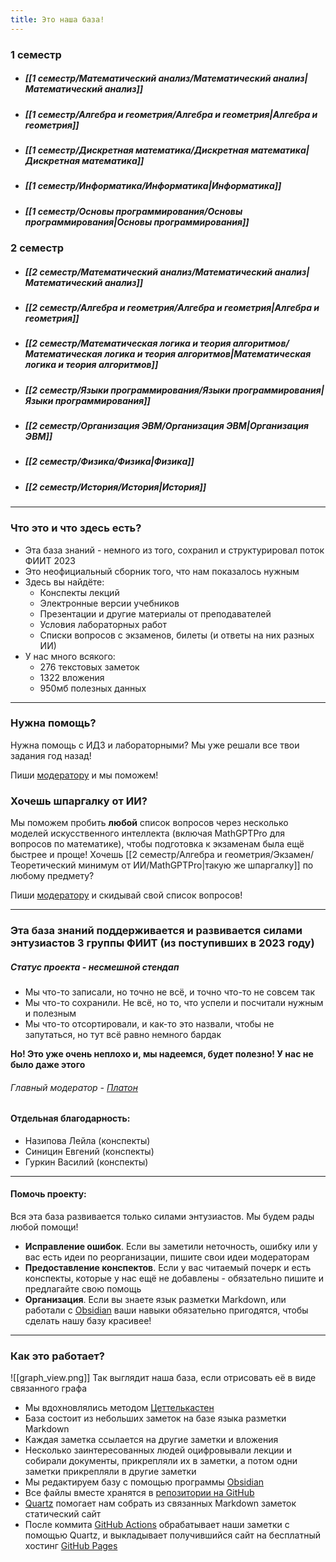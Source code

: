```yaml
---
title: Это наша база!
---
```


### 1 семестр
- ##### [[1 семестр/Математический анализ/Математический анализ|Математический анализ]]
- ##### [[1 семестр/Алгебра и геометрия/Алгебра и геометрия|Алгебра и геометрия]]
- ##### [[1 семестр/Дискретная математика/Дискретная математика|Дискретная математика]]
- ##### [[1 семестр/Информатика/Информатика|Информатика]]
- ##### [[1 семестр/Основы программирования/Основы программирования|Основы программирования]]

### 2 семестр
- ##### [[2 семестр/Математический анализ/Математический анализ|Математический анализ]]
- ##### [[2 семестр/Алгебра и геометрия/Алгебра и геометрия|Алгебра и геометрия]]
- ##### [[2 семестр/Математическая логика и теория алгоритмов/Математическая логика и теория алгоритмов|Математическая логика и теория алгоритмов]]
- ##### [[2 семестр/Языки программирования/Языки программирования|Языки программирования]]
- ##### [[2 семестр/Организация ЭВМ/Организация ЭВМ|Организация ЭВМ]]
- ##### [[2 семестр/Физика/Физика|Физика]]
- ##### [[2 семестр/История/История|История]]

---

### Что это и что здесь есть?
- Эта база знаний - немного из того, сохранил и структурировал поток ФИИТ 2023
- Это неофициальный сборник того, что нам показалось нужным
- Здесь вы найдёте:
	- Конспекты лекций
	- Электронные версии учебников
	- Презентации и другие материалы от преподавателей
	- Условия лабораторных работ
	- Списки вопросов с экзаменов, билеты (и ответы на них разных ИИ)
- У нас много всякого:
	- 276 текстовых заметок
	- 1322 вложения
	- 950мб полезных данных

---

### Нужна помощь?

Нужна помощь с ИДЗ и лабораторными? Мы уже решали все твои задания год назад! 

Пиши [модератору](https://t.me/StepanovPlaton) и мы поможем!

### Хочешь шпаргалку от ИИ?

Мы поможем пробить **любой** список вопросов через несколько моделей искусственного интеллекта (включая MathGPTPro для вопросов по математике), чтобы подготовка к экзаменам была ещё быстрее и проще!
Хочешь [[2 семестр/Алгебра и геометрия/Экзамен/Теоретический минимум от ИИ/MathGPTPro|такую же шпаргалку]] по любому предмету? 

Пиши [модератору](https://t.me/StepanovPlaton) и скидывай свой список вопросов!

---

### Эта база знаний поддерживается и развивается силами энтузиастов 3 группы ФИИТ (из поступивших в 2023 году)

##### Статус проекта - несмешной стендап
- Мы что-то записали, но точно не всё, и точно что-то не совсем так
- Мы что-то сохранили. Не всё, но то, что успели и посчитали нужным и полезным
- Мы что-то отсортировали, и как-то это назвали, чтобы не запутаться, но тут всё равно немного бардак
  
**Но! Это уже очень неплохо и, мы надеемся, будет полезно! У нас не было даже этого**

###### Главный модератор - [Платон](https://t.me/StepanovPlaton)
#### Отдельная благодарность: 
- Назипова Лейла (конспекты)
- Синицин Евгений (конспекты)
- Гуркин Василий (конспекты)

---

#### Помочь проекту:
Вся эта база развивается только силами энтузиастов. Мы будем рады любой помощи!
- **Исправление ошибок**. Если вы заметили неточность, ошибку или у вас есть идеи по реорганизации, пишите свои идеи модераторам
- **Предоставление конспектов**. Если у вас читаемый почерк и есть конспекты, которые у нас ещё не добавлены - обязательно пишите и предлагайте свою помощь
- **Организация**. Если вы знаете язык разметки Markdown, или работали с [Obsidian](https://obsidian.md) ваши навыки обязательно пригодятся, чтобы сделать нашу базу красивее!

---

### Как это работает?

![[graph_view.png]]
Так выглядит наша база, если отрисовать её в виде связанного графа

- Мы вдохновлялись методом [Цеттелькастен](https://ru.wikipedia.org/wiki/Цеттелькастен)
- База состоит из небольших заметок на базе языка разметки Markdown
- Каждая заметка ссылается на другие заметки и вложения
- Несколько заинтересованных людей оцифровывали лекции и собирали документы, прикрепляли их в заметки, а потом одни заметки прикрепляли в другие заметки
- Мы редактируем базу с помощью программы [Obsidian](https://obsidian.md)
- Все файлы вместе хранятся в [репозитории на GitHub](https://github.com/StepanovPlaton/quartz)
- [Quartz](https://quartz.jzhao.xyz) помогает нам собрать из связанных Markdown заметок статический сайт
- После коммита [GitHub Аctions](https://github.com/features/actions) обрабатывает наши заметки с помощью Quartz, и выкладывает получившийся сайт на бесплатный хостинг [GitHub Pages](https://pages.github.com)
